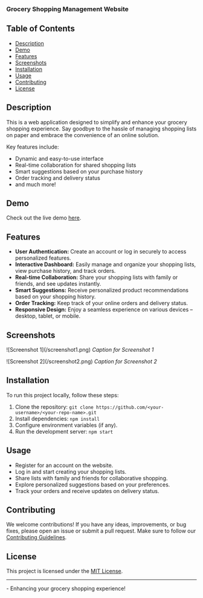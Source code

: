 ### Grocery Shopping Management Website

## Table of Contents
- [Description](#description)
- [Demo](#demo)
- [Features](#features)
- [Screenshots](#screenshots)
- [Installation](#installation)
- [Usage](#usage)
- [Contributing](#contributing)
- [License](#license)

## Description

This is a web application designed to simplify and enhance your grocery shopping experience. Say goodbye to the hassle of managing shopping lists on paper and embrace the convenience of an online solution.

Key features include:
- Dynamic and easy-to-use interface
- Real-time collaboration for shared shopping lists
- Smart suggestions based on your purchase history
- Order tracking and delivery status
- and much more!

## Demo

Check out the live demo [here](<demo-link>).

## Features

- **User Authentication:** Create an account or log in securely to access personalized features.
- **Interactive Dashboard:** Easily manage and organize your shopping lists, view purchase history, and track orders.
- **Real-time Collaboration:** Share your shopping lists with family or friends, and see updates instantly.
- **Smart Suggestions:** Receive personalized product recommendations based on your shopping history.
- **Order Tracking:** Keep track of your online orders and delivery status.
- **Responsive Design:** Enjoy a seamless experience on various devices – desktop, tablet, or mobile.

## Screenshots

![Screenshot 1](<screenshots-link>/screenshot1.png)
*Caption for Screenshot 1*

![Screenshot 2](<screenshots-link>/screenshot2.png)
*Caption for Screenshot 2*

## Installation

To run this project locally, follow these steps:

1. Clone the repository: `git clone https://github.com/<your-username>/<your-repo-name>.git`
2. Install dependencies: `npm install`
3. Configure environment variables (if any).
4. Run the development server: `npm start`

## Usage

- Register for an account on the website.
- Log in and start creating your shopping lists.
- Share lists with family and friends for collaborative shopping.
- Explore personalized suggestions based on your preferences.
- Track your orders and receive updates on delivery status.

## Contributing

We welcome contributions! If you have any ideas, improvements, or bug fixes, please open an issue or submit a pull request. Make sure to follow our [Contributing Guidelines](CONTRIBUTING.md).

## License

This project is licensed under the [MIT License](LICENSE).

---

**<Your-Website-Name>** - Enhancing your grocery shopping experience!
